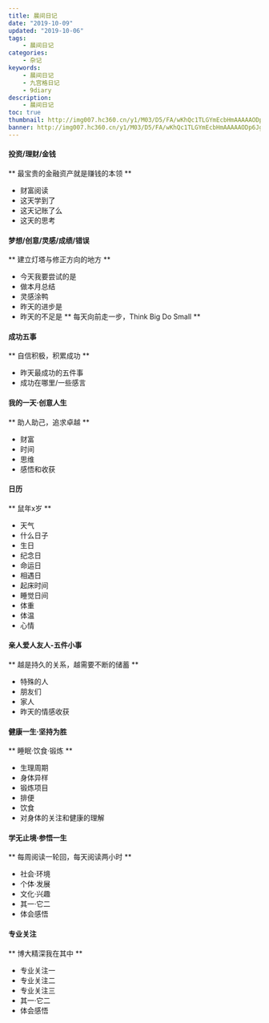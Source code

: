 ```yaml
---
title: 晨间日记
date: "2019-10-09"
updated: "2019-10-06"
tags:
    - 晨间日记
categories:
    - 杂记
keywords: 
    - 晨间日记
    - 九宫格日记
    - 9diary
description: 
    - 晨间日记
toc: true
thumbnail: http://img007.hc360.cn/y1/M03/D5/FA/wKhQc1TLGYmEcbHmAAAAAODp6Jg943.jpg
banner: http://img007.hc360.cn/y1/M03/D5/FA/wKhQc1TLGYmEcbHmAAAAAODp6Jg943.jpg
---
```


####    投资/理财/金钱    
**  最宝贵的金融资产就是赚钱的本领 **
<!-- more -->
*   财富阅读
*   这天学到了
*   这天记账了么
*   这天的思考

####    梦想/创意/灵感/成绩/错误  
**  建立灯塔与修正方向的地方    **
* 今天我要尝试的是
* 做本月总结     
* 灵感涂鸭
* 昨天的进步是
* 昨天的不足是
** 每天向前走一步，Think Big Do Small       **


#### 成功五事
**  自信积极，积累成功   **
* 昨天最成功的五件事
* 成功在哪里/一些感言        

####    我的一天·创意人生   
**  助人助己，追求卓越   **
* 财富
* 时间
* 思维
* 感悟和收获

#### 日历
** 鼠年x岁 **
* 天气
* 什么日子
* 生日
* 纪念日
* 命运日
* 相遇日
* 起床时间
* 睡觉日间
* 体重
* 体温
* 心情

####    亲人爱人友人-五件小事 
**  越是持久的关系，越需要不断的储蓄     **
* 特殊的人
* 朋友们
* 家人
* 昨天的情感收获

####    健康一生·坚持为胜   
**  睡眠·饮食·锻炼    **
* 生理周期
* 身体异样
* 锻炼项目
* 排便
* 饮食
* 对身体的关注和健康的理解

####    学无止境·参悟一生   
**  每周阅读一轮回，每天阅读两小时  **
* 社会·环境
* 个体·发展
* 文化·兴趣
* 其一·它二
* 体会感悟

#### 专业关注
**  博大精深我在其中    **
* 专业关注一
* 专业关注二
* 专业关注三
* 其一·它二
* 体会感悟
